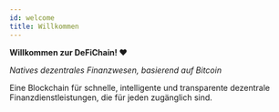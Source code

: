```yaml
---
id: welcome
title: Willkommen
---
```


**Willkommen zur DeFiChain! ❤**

*Natives dezentrales Finanzwesen, basierend auf Bitcoin*

Eine Blockchain für schnelle, intelligente und transparente dezentrale Finanzdienstleistungen, die für jeden zugänglich sind.
